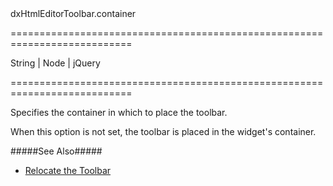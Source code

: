 <!--id-->dxHtmlEditorToolbar.container<!--/id-->
===========================================================================
<!--type-->String | Node | jQuery<!--/type-->
===========================================================================

<!--shortDescription-->
Specifies the container in which to place the toolbar.
<!--/shortDescription-->

<!--fullDescription-->
When this option is not set, the toolbar is placed in the widget's container.

#####See Also#####
- [Relocate the Toolbar](/Documentation/Guide/Widgets/HtmlEditor/Toolbar/Relocate_the_Toolbar/)
<!--/fullDescription-->